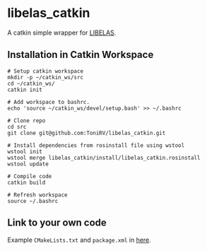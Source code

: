 # libelas_catkin

A catkin simple wrapper for [LIBELAS](http://www.cvlibs.net/software/libelas/).

## Installation in Catkin Workspace

```
# Setup catkin workspace
mkdir -p ~/catkin_ws/src
cd ~/catkin_ws/
catkin init

# Add workspace to bashrc.
echo 'source ~/catkin_ws/devel/setup.bash' >> ~/.bashrc

# Clone repo
cd src
git clone git@github.com:ToniRV/libelas_catkin.git

# Install dependencies from rosinstall file using wstool
wstool init
wstool merge libelas_catkin/install/libelas_catkin.rosinstall
wstool update

# Compile code
catkin build

# Refresh workspace
source ~/.bashrc
```

## Link to your own code

Example `CMakeLists.txt` and `package.xml` in [here](https://github.com/ToniRV/ELAS_ROS).

